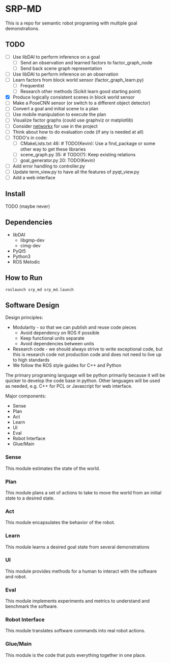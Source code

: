 # SRP-MD
This is a repo for semantic robot programing with multiple goal demonstrations.

## TODO
- [ ] Use libDAI to perform inference on a goal
  - [ ] Send an observation and learned factors to factor_graph_node
  - [ ] Send back scene graph representation
- [ ] Use libDAI to perform inference on an observation
- [ ] Learn factors from block world sensor (factor_graph_learn.py)
  - [ ] Frequentist
  - [ ] Research other methods (Scikit learn good starting point)
- [x] Produce logically consistent scenes in block world sensor
- [ ] Make a PoseCNN sensor (or switch to a different object detector)
- [ ] Convert a goal and initial scene to a plan
- [ ] Use mobile manipulation to execute the plan
- [ ] Visualize factor graphs (could use graphviz or matplotlib)
- [ ] Consider [networkx](https://github.com/NetworkX/NetworkX) for use in the project
- [ ] Think about how to do evaluation code (if any is needed at all)
- [ ] TODO's in code:
  - [ ] CMakeLists.txt 46: # TODO(Kevin): Use a find_package or some other way to get these libraries
  - [ ] scene_graph.py 35: # TODO(?): Keep existing relations
  - [ ] goal_generator.py 20: TODO(Kevin)
- [ ] Add error handling to controller.py
- [ ] Update term_view.py to have all the features of pyqt_view.py
- [ ] Add a web interface

## Install
TODO (maybe never)

## Dependencies
* libDAI
  * libgmp-dev
  * cimg-dev
* PyQt5
* Python3
* ROS Melodic

## How to Run
`roslaunch srp_md srp_md.launch`

## Software Design
Design principles:
* Modularity - so that we can publish and reuse code pieces
    * Avoid dependency on ROS if possible
    * Keep functional units separate
    * Avoid dependencies between units
* Research code - we should always strive to write exceptional code, but this is research code not production code and does not need to live up to high standards
* We follow the ROS style guides for C++ and Python

The primary programing language will be python primarily because it will be quicker to develop the code base in python.
Other languages will be used as needed, e.g. C++ for PCL or Javascript for web interface.

Major components:
* Sense
* Plan
* Act
* Learn
* UI
* Eval
* Robot Interface
* Glue/Main

### Sense
This module estimates the state of the world.

### Plan
This module plans a set of actions to take to move the world from an initial state to a desired state.

### Act
This module encapsulates the behavior of the robot.

### Learn
This module learns a desired goal state from several demonstrations

### UI
This module provides methods for a human to interact with the software and robot.

### Eval
This module implements experiments and metrics to understand and benchmark the software.

### Robot Interface
This module translates software commands into real robot actions.

### Glue/Main
This module is the code that puts everything together in one place.
